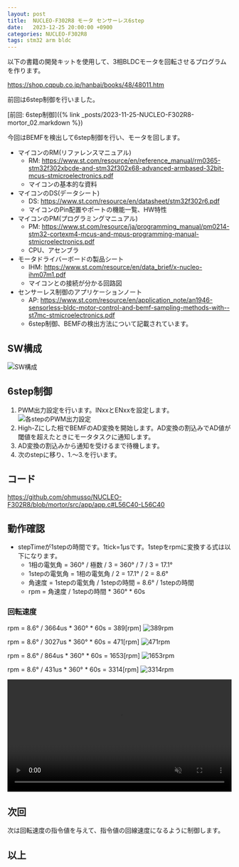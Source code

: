 ```yaml
---
layout: post
title:  NUCLEO-F302R8 モータ センサーレス6step
date:   2023-12-25 20:00:00 +0900
categories: NUCLEO-F302R8
tags: stm32 arm bldc
---
```


以下の書籍の開発キットを使用して、3相BLDCモータを回転させるプログラムを作ります。

<https://shop.cqpub.co.jp/hanbai/books/48/48011.htm>

前回は6step制御を行いました。

[前回: 6step制御]({% link _posts/2023-11-25-NUCLEO-F302R8-mortor_02.markdown %})

今回はBEMFを検出して6step制御を行い、モータを回します。

* マイコンのRM(リファレンスマニュアル)
  * RM: <https://www.st.com/resource/en/reference_manual/rm0365-stm32f302xbcde-and-stm32f302x68-advanced-armbased-32bit-mcus-stmicroelectronics.pdf>
  * マイコンの基本的な資料
* マイコンのDS(データシート)
  * DS: <https://www.st.com/resource/en/datasheet/stm32f302r6.pdf>
  * マイコンのPin配置やポートの機能一覧、HW特性
* マイコンのPM(プログラミングマニュアル)
  * PM: <https://www.st.com/resource/ja/programming_manual/pm0214-stm32-cortexm4-mcus-and-mpus-programming-manual-stmicroelectronics.pdf>
  * CPU、アセンブラ
* モータドライバーボードの製品シート
  * IHM: <https://www.st.com/resource/en/data_brief/x-nucleo-ihm07m1.pdf>
  * マイコンとの接続が分かる回路図
* センサーレス制御のアプリケーションノート
  * AP: <https://www.st.com/resource/en/application_note/an1946-sensorless-bldc-motor-control-and-bemf-sampling-methods-with--st7mc-stmicroelectronics.pdf>
  * 6step制御、BEMFの検出方法について記載されています。

## SW構成

![SW構成](/assets/images/image-2023-12-25-motor-sensorless-6step-swarch.png)

## 6step制御

1. PWM出力設定を行います。INxxとENxxを設定します。
  ![各stepのPWM出力設定](/assets/images/image-2023-11-25-motor-6step.png)
1. High-Zにした相でBEMFのAD変換を開始します。AD変換の割込みでAD値が閾値を超えたときにモータタスクに通知します。
1. AD変換の割込みから通知を受けるまで待機します。
1. 次のstepに移り、1.～3.を行います。

## コード

<https://github.com/ohmusso/NUCLEO-F302R8/blob/mortor/src/app/app.c#L56C40-L56C40>

## 動作確認

* stepTimeが1stepの時間です。1tick=1μsです。1stepをrpmに変換する式は以下になります。
  * 1相の電気角 = 360° / 極数 / 3 = 360° / 7 / 3 = 17.1°
  * 1stepの電気角 = 1相の電気角 / 2 = 17.1° / 2 = 8.6°
  * 角速度 = 1stepの電気角 / 1stepの時間 = 8.6° / 1stepの時間
  * rpm = 角速度 / 1stepの時間 \* 360° \* 60s

### 回転速度

rpm = 8.6° / 3664us \* 360° \* 60s = 389[rpm]
![389rpm](/assets/images/image-2023-12-25-motor-sensorless-6step-bemf01.png)

rpm = 8.6° / 3027us \* 360° \* 60s = 471[rpm]
![471rpm](/assets/images/image-2023-12-25-motor-sensorless-6step-bemf02.png)

rpm = 8.6° / 864us \* 360° \* 60s = 1653[rpm]
![1653rpm](/assets/images/image-2023-12-25-motor-sensorless-6step-bemf03.png)

rpm = 8.6° / 431us \* 360° \* 60s = 3314[rpm]
![3314rpm](/assets/images/image-2023-12-25-motor-sensorless-6step-bemf04.png)

<video controls width="100%" preload loop muted="true" src="/assets/movies/movie-2023-12-25-motor.mp4" type="video/mp4" >
 Sorry, your browser doesn't support embedded videos.
</video>

## 次回

次は回転速度の指令値を与えて、指令値の回線速度になるように制御します。

## 以上
